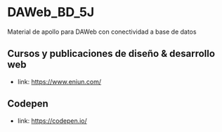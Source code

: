 # DAWeb_BD_5J
Material de apollo para DAWeb con conectividad a base de datos

## Cursos y publicaciones de diseño & desarrollo web
- link: https://www.eniun.com/
## Codepen
- link: https://codepen.io/

